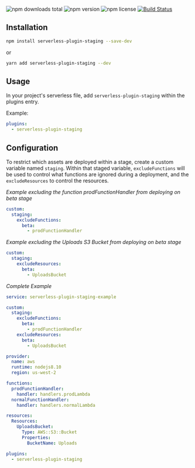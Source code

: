 ![npm downloads total](https://img.shields.io/npm/dt/serverless-plugin-staging.svg) ![npm version](https://img.shields.io/npm/v/serverless-plugin-staging.svg) ![npm license](https://img.shields.io/npm/l/serverless-plugin-staging.svg)
[![Build Status](https://travis-ci.com/JetClosing/serverless-plugin-staging.svg?branch=master)](https://travis-ci.com/JetClosing/serverless-plugin-staging)

## Installation

```sh
npm install serverless-plugin-staging --save-dev
```
or
```sh
yarn add serverless-plugin-staging --dev
```

## Usage

In your project's serverless file, add `serverless-plugin-staging` within the plugins entry.

Example:

```yaml
plugins:
  - serverless-plugin-staging
```

## Configuration
To restrict which assets are deployed within a stage, create a custom variable named `staging`. Within that staged variable, `excludeFunctions` will be used to control what functions are ignored during a deployment, and the `excludeResources` to control the resources.

_Example excluding the function prodFunctionHandler from deploying on beta stage_
```yaml
custom:
  staging:
    excludeFunctions:
      beta: 
        - prodFunctionHandler
```

_Example excluding the Uploads S3 Bucket from deploying on beta stage_
```yaml
custom: 
  staging:
    excludeResources:
      beta:
        - UploadsBucket
```

_Complete Example_
```yaml
service: serverless-plugin-staging-example

custom: 
  staging:
    excludeFunctions:
      beta:
        - prodFunctionHandler
    excludeResources:
      beta:
        - UploadsBucket

provider:
  name: aws
  runtime: nodejs8.10
  region: us-west-2 

functions:
  prodFunctionHandler:
    handler: handlers.prodLambda
  normalFunctionHandler:
    handler: handlers.normalLambda

resources: 
  Resources:
    UploadsBucket:
      Type: AWS::S3::Bucket
      Properties:
        BucketName: Uploads

plugins:
  - serverless-plugin-staging
```
